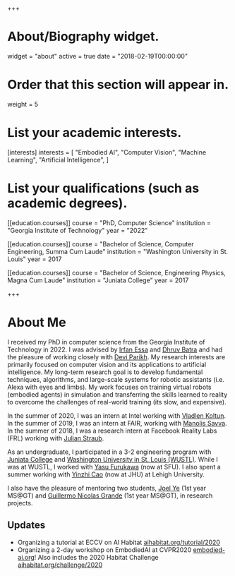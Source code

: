 +++
# About/Biography widget.
widget = "about"
active = true
date = "2018-02-19T00:00:00"

# Order that this section will appear in.
weight = 5

# List your academic interests.
[interests]
  interests = [
    "Embodied AI",
    "Computer Vision",
    "Machine Learning",
    "Artificial Intelligence",
  ]

# List your qualifications (such as academic degrees).

[[education.courses]]
  course = "PhD, Computer Science"
  institution = "Georgia Institute of Technology"
  year = "2022"

[[education.courses]]
  course = "Bachelor of Science, Computer Engineering, Summa Cum Laude"
  institution = "Washington University in St. Louis"
  year = 2017

[[education.courses]]
  course = "Bachelor of Science, Engineering Physics, Magna Cum Laude"
  institution = "Juniata College"
  year = 2017


+++

# About Me

I received my PhD in computer science from the Georgia Institute of Technology in 2022. I was advised by
[Irfan Essa][IS] and [Dhruv Batra][DB] and had the
pleasure of working closely with
[Devi Parikh][DP].  My research interests are
primarily focused on computer vision and its applications to artificial intelligence.
My long-term research goal is to develop fundamental techniques, algorithms, 
and large-scale systems for robotic assistants (i.e. Alexa with eyes and limbs).
My work focuses on training virtual robots (embodied agents) in simulation and transferring the skills learned to reality
to overcome the challenges of real-world training (its slow, and expensive).


In the summer of 2020, I was an intern at Intel working with [Vladlen Koltun][VK].
In the summer of 2019, I was an
intern at FAIR, working with [Manolis Savva][MS].
In the summer of 2018, I was a research intern at Facebook Reality Labs (FRL) working with
[Julian Straub][JS].

As an undergraduate, I participated in a 3-2 engineering program with [Juniata College][JC]
and [Washington University in St. Louis (WUSTL)][WUSTL].
While I was at WUSTL, I
worked with [Yasu Furukawa][YF] (now at SFU).  I also spent a summer
working with [Yinzhi Cao][YC] (now at JHU)
at Lehigh University.


I also have the pleasure of mentoring two students, [Joel Ye][JY] (1st year MS@GT) and [Guillermo Nicolas Grande][NG] (1st year MS@GT), in research projects.


## Updates

* Organizing a tutorial at ECCV on AI Habitat [aihabitat.org/tutorial/2020](https://aihabitat.org/tutorial/2020)
* Organizing a 2-day workshop on EmbodiedAI at CVPR2020 [embodied-ai.org](https://embodied-ai.org/)!  Also includes the 2020 Habitat Challenge [aihabitat.org/challenge/2020](https://aihabitat.org/challenge/2020)


[IS]: http://prof.irfanessa.com
[DB]: https://www.cc.gatech.edu/~dbatra/
[DP]: https://www.cc.gatech.edu/~parikh/
[JS]: http://people.csail.mit.edu/jstraub/
[JC]: https://www.juniata.edu
[JY]: https://joel99.github.io
[NG]: https://www.linkedin.com/in/guillermonicolasgrande/
[MS]: http://msavva.github.io
[VK]: http://vladlen.info
[WUSTL]: https://wustl.edu
[YF]: http://www.cs.sfu.ca/~furukawa/
[YC]: http://www.yinzhicao.org
